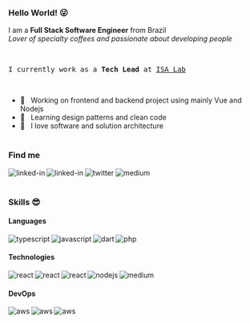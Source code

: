 ### Hello World! 😜  

I am a **Full Stack Software Engineer** from Brazil  
*Lover of specialty coffees and passionate about developing people*

<br>
<pre>I currently work as a <b>Tech Lead</b> at <a href="https://www.isalab.com.br/">ISA Lab</a></pre>

<br>

- 💼   _&nbsp;_ Working on frontend and backend project using mainly Vue and Nodejs
- 🔭   _&nbsp;_ Learning design patterns and clean code
- 🌱   _&nbsp;_ I love software and solution architecture
<br></br>
### Find me

[<img align="left" alt="linked-in" src="https://img.shields.io/badge/WhatsApp-25D366?style=for-the-badge&logo=whatsapp&logoColor=white" />](https://api.whatsapp.com/send?phone=5511997416964)
[<img align="left" alt="linked-in" src="https://img.shields.io/badge/linkedin-%230077B5.svg?&style=for-the-badge&logo=linkedin&logoColor=white" />](https://www.linkedin.com/in/carlosescouto)
[<img align="left" alt="twitter" src="https://img.shields.io/badge/twitter-%231DA1F2.svg?&style=for-the-badge&logo=twitter&logoColor=white" />](https://twitter.com/umnomenaousado)
[<img align="left" alt="medium" src="https://img.shields.io/badge/medium-%2312100E.svg?&style=for-the-badge&logo=medium&logoColor=white" />](https://carloshenriqueescouto.medium.com/)
<br>
<br>

### Skills 😎

#### Languages
<img align="left" alt="typescript" src="https://img.shields.io/badge/TypeScript-007ACC?style=for-the-badge&logo=typescript&logoColor=white" />
<img align="left" alt="javascript" src="https://img.shields.io/badge/JavaScript-323330?style=for-the-badge&logo=javascript&logoColor=F7DF1E" />
<img align="left" alt="dart" src="https://img.shields.io/badge/Dart-0175C2?style=for-the-badge&logo=dart&logoColor=white" />
<img align="left" alt="php" src="https://img.shields.io/badge/PHP-777BB4?style=for-the-badge&logo=php&logoColor=white" />

<br>

#### Technologies
<img align="left" alt="react" src="https://img.shields.io/badge/Vue.js-35495E?style=for-the-badge&logo=vue.js&logoColor=4FC08D" />
<img align="left" alt="react" src="https://img.shields.io/badge/Flutter-02569B?style=for-the-badge&logo=flutter&logoColor=white" />
<img align="left" alt="react" src="https://img.shields.io/badge/react%20-%2320232a.svg?&style=for-the-badge&logo=react&logoColor=%2361DAFB" />
<img align="left" alt="nodejs" src="https://img.shields.io/badge/node.js%20-%2343853D.svg?&style=for-the-badge&logo=node.js&logoColor=white" />
<img align="left" alt="medium" src="https://img.shields.io/badge/Laravel-FF2D20?style=for-the-badge&logo=laravel&logoColor=white" />

<br>

#### DevOps
<img align="left" alt="aws" src="https://img.shields.io/badge/Amazon_AWS-232F3E?style=for-the-badge&logo=amazon-aws&logoColor=white" />
<img align="left" alt="aws" src="https://img.shields.io/badge/Heroku-430098?style=for-the-badge&logo=heroku&logoColor=white" />
<img align="left" alt="aws" src="https://img.shields.io/badge/GitHub-100000?style=for-the-badge&logo=github&logoColor=white" />

<br>
<br>

